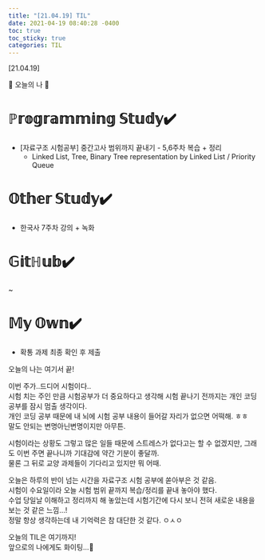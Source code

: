 ```yaml
---
title: "[21.04.19] TIL"
date: 2021-04-19 08:40:28 -0400
toc: true
toc_sticky: true
categories: TIL
---
```


[21.04.19]

🙌 오늘의 나 🙌

# ℙ𝕣𝕠𝕘𝕣𝕒𝕞𝕞𝕚𝕟𝕘 𝕊𝕥𝕦𝕕𝕪✔️

- [자료구조 시험공부] 중간고사 범위까지 끝내기 - 5,6주차 복습 + 정리
     * Linked List, Tree, Binary Tree representation by Linked List / Priority Queue

# 𝕆𝕥𝕙𝕖𝕣 𝕊𝕥𝕦𝕕𝕪✔️
- 한국사 7주차 강의 + 녹화

# 𝔾𝕚𝕥ℍ𝕦𝕓✔️

~

# 𝕄𝕪 𝕆𝕨𝕟✔️

- 확통 과제 최종 확인 후 제출



오늘의 나는 여기서 끝!   

이번 주가..드디어 시험이다..    
시험 치는 주인 만큼 시험공부가 더 중요하다고 생각해 시험 끝나기 전까지는 개인 코딩 공부를 잠시 멈출 생각이다.    
개인 코딩 공부 때문에 내 뇌에 시험 공부 내용이 들어갈 자리가 없으면 어떡해. ㅎㅎ    
말도 안되는 변명아닌변명이지만 아무튼.   

시험이라는 상황도 그렇고 많은 일들 때문에 스트레스가 없다고는 할 수 없겠지만, 그래도 이번 주면 끝나니까 기대감에 약간 기분이 좋달까.        
물론 그 뒤로 교양 과제들이 기다리고 있지만 뭐 어때.     
   

오늘은 하루의 반이 넘는 시간을 자료구조 시험 공부에 쏟아부은 것 같음.    
시험이 수요일이라 오늘 시험 범위 끝까지 복습/정리를 끝내 놓아야 했다.           
수업 당일날 이해하고 정리까지 해 놓았는데 시험기간에 다시 보니 전혀 새로운 내용을 보는 것 같은 느낌...!    
정말 항상 생각하는데 내 기억력은 참 대단한 것 같다. ㅇㅅㅇ   


오늘의 TIL은 여기까지!    
앞으로의 나에게도 화이팅...🌸
